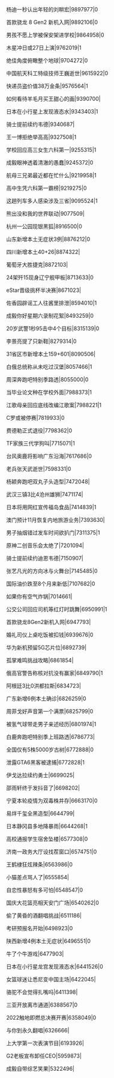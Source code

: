 杨迪一秒认出年轻的刘畊宏|9897977|0

首款骁龙 8 Gen2 新机入网|9892106|0

男孩不愿上学被保安架进学校|9864958|0

木星冲日或27日上演|9762019|1

绝佳角度俯瞰整个地球|9704272|0

中国航天科工特级技师王巍逝世|9615922|0

快递员盗价值38万金条|9576564|1

如何看待羊毛月买王甜心的画|9390700|

日本在小行星上发现液态水|9343403|1

骑士提前续约韦德|9340687|

王一博拒绝举高高|9327508|1

学校回应高三女生六科第一|9255315|1

成毅眼神透着清澈的愚蠢|9245372|0

航母三兄弟最近都在忙什么|9219958|1

高中生凭六科第一霸榜|9219275|0

这趟列车多人感染涉及三省|9095524|1

熊出没和我的世界联动|9077509|

杭州一公园现银黑狐|8916500|0

山东新增本土无症状3例|8876212|0

四川新增本土40+26|8874322|

葡萄牙大胜捷克|8872103|

24架歼15现身辽宁舰甲板|8713633|0

eStar晋级挑杯半决赛|8671023|

佐香园辟谣工人往酱里排泄|8594010|1

成毅你好星期六录制花絮|8493259|0

20岁武警1秒95击中4个目标|8315139|0

李景亮提了只新鞋|8279314|0

31省区市新增本土159+601|8090506|

白俄总统称从未吃过汉堡|8057466|1

周深奔跑吧特别季路透|8055000|0

当毕业论文种在学校外面|7988373|1

江歌母亲回应底线改编江歌案|7988221|1

C罗或被停赛|7819933|0

费德勒正式退役|7798362|0

TF家族三代学狗叫|7715071|1

台风奥鹿将影响广东沿海|7617686|0

老兵张天武逝世|7598331|0

杨颖奔跑吧双丸子头造型|7472048|

武汉三镇3比4沧州雄狮|7471174|

日本将用网红宣传福岛食品|7414839|1

澳门预计11月恢复内地旅游业务|7393630|

男子抽烟错过发车时间欲扒门|7311375|1

原神二创音乐会太绝了|7201094|

骑士提前续约迪恩韦德|7150907|

张艺凡光的方向冰与火舞台|7145485|0

国际油价跌至8个月来新低|7107682|0

如果你有空气炸锅|7014661|

公交公司回应司机等红灯时跳舞|6950991|1

首款骁龙8Gen2新机入网|6947793|

婚礼司仪上桌吃饭被扣钱|6939676|0

华为新机预留5G芯片位|6892739|

孤掌难鸣挑战攻略|6861854|

俄高官警告称核对抗没有赢家|6849790|1

阿根廷3比0洪都拉斯|6834723|

广东新增6例本土确诊|6826259|0

周菲戈好声音第一个满票|6825799|0

被氢气球带走男子亲述经历|6801974|1

白鹿奔跑吧特别季上班路透|6786773|

全国仅有5株5000岁古树|6772888|0

泄露GTA6黑客被逮捕|6772828|1

伊戈达拉续约勇士|6699025|

邵雨轩终于发抖音了|6698202|

宁夏本轮疫情为双毒株并存|6663170|0

易烊千玺全黑造型|6644799|

日本静冈县多地降暴雨|6644268|1

高校通报学生宿舍坠楼|6577308|0

济南一政务大厅设找茬窗口|6574751|0

王鹤棣狂炫辣条|6563986|0

小猫差点骂人了|6555854|

自恋性暴怒有多可怕|6548547|0

国庆大花篮亮相天安门广场|6540262|0

偷了黄昏的酒翻唱挑战|6511186|

考研预报名开始|6498923|0

陕西新增4例本土无症状|6496551|0

牛了个牛游戏|6477903|

日本在小行星龙宫发现液态水|6441526|0

女篮球迷让悉尼变中国主场|6422045|

骆驼不会觉得扎嘴吗|6411398|

三亚开放离市通道|6388567|0

2022触地即燃总决赛开赛|6358049|0

与你到永久翻唱|6326666|

上大学第一次表演节目|6193926|

G2老板宣布卸任CEO|5959873|

成毅自带综艺笑果|5322496|

